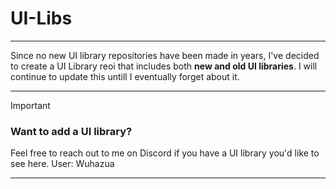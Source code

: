 # UI-Libs

---

Since no new UI library repositories have been made in years, I've decided to create a UI Library reoi that includes both **new and old UI libraries**. I will continue to update this untill I eventually forget about it.

---

> [!IMPORTANT]  
> ### Want to add a UI library?
> Feel free to reach out to me on Discord if you have a UI library you'd like to see here.
> User: Wuhazua
---
